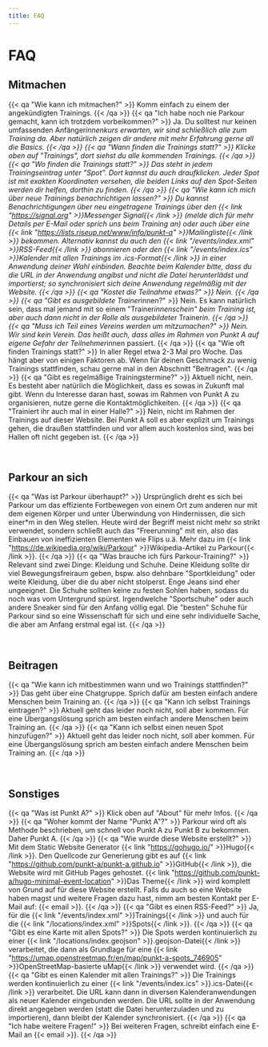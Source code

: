 ```yaml
---
title: FAQ
---
```

# FAQ

## Mitmachen
{{< qa "Wie kann ich mitmachen?"  >}}
Komm einfach zu einem der angekündigten Trainings.
{{< /qa  >}}
{{< qa "Ich habe noch nie Parkour gemacht, kann ich trotzdem vorbeikommen?"  >}}
Ja. Du solltest nur keinen umfassenden Anfänger*innenkurs erwarten, wir sind schließlich alle zum Training da. Aber natürlich zeigen dir andere mit mehr Erfahrung gerne all die Basics.
{{< /qa  >}}
{{< qa "Wann finden die Trainings statt?"  >}}
Klicke oben auf "Trainings", dort siehst du alle kommenden Trainings.
{{< /qa  >}}
{{< qa "Wo finden die Trainings statt?"  >}}
Das steht in jedem Trainingseintrag unter "Spot". Dort kannst du auch draufklicken. Jeder Spot ist mit exakten Koordinaten versehen, die beiden Links auf den Spot-Seiten werden dir helfen, dorthin zu finden.
{{< /qa  >}}
{{< qa "Wie kann ich mich über neue Trainings benachrichtigen lassen?"  >}}
Du kannst Benachrichtigungen über neu eingetragene Trainings über den {{< link "https://signal.org" >}}Messenger Signal{{< /link >}} (melde dich für mehr Details per E-Mail oder sprich uns beim Training an) oder auch über eine {{< link "https://lists.riseup.net/www/info/punkt-a" >}}Mailingliste{{< /link >}} bekommen. Alternativ kannst du auch den {{< link "/events/index.xml" >}}RSS-Feed{{< /link >}} abonnieren  oder den {{< link "/events/index.ics" >}}Kalender mit allen Trainings im .ics-Format{{< /link >}} in einer Anwendung deiner Wahl einbinden. Beachte beim Kalender bitte, dass du die URL in der Anwendung angibst und nicht die Datei herunterlädst und importierst; so synchronisiert sich deine Anwendung regelmäßig mit der Website.
{{< /qa  >}}
{{< qa "Kostet die Teilnahme etwas?"  >}}
Nein.
{{< /qa  >}}
{{< qa "Gibt es ausgebildete Trainer*innen?"  >}}
Nein. Es kann natürlich sein, dass mal jemand mit so einem "Trainer*innenschein" beim Training ist, aber auch dann nicht in der Rolle als ausgebildete*r Trainer*in.
{{< /qa  >}}
{{< qa "Muss ich Teil eines Vereins werden um mitzumachen?"  >}}
Nein. Wir sind kein Verein. Das heißt auch, dass alles im Rahmen von Punkt A auf eigene Gefahr der Teilnehmer*innen passiert.
{{< /qa  >}}
{{< qa "Wie oft finden Trainings statt?"  >}}
In aller Regel etwa 2-3 Mal pro Woche. Das hängt aber von einigen Faktoren ab. Wenn für deinen Geschmack zu wenig Trainings stattfinden, schau gerne mal in den Abschnitt "Beitragen". 
{{< /qa  >}}
{{< qa "Gibt es regelmäßige Trainingstermine?"  >}}
Aktuell nicht, nein. Es besteht aber natürlich die Möglichkeit, dass es sowas in Zukunft mal gibt. Wenn du Interesse daran hast, sowas im Rahmen von Punkt A zu organisieren, nutze gerne die Kontaktmöglichkeiten.
{{< /qa  >}}
{{< qa "Trainiert ihr auch mal in einer Halle?"  >}}
Nein, nicht im Rahmen der Trainings auf dieser Website. Bei Punkt A soll es aber explizit um Trainings gehen, die draußen stattfinden und vor allem auch kostenlos sind, was bei Hallen oft nicht gegeben ist.
{{< /qa  >}}

&nbsp;
## Parkour an sich
{{< qa "Was ist Parkour überhaupt?"  >}}
Ursprünglich dreht es sich bei Parkour um das effiziente Fortbewegen von einem Ort zum anderen nur mit dem eigenen Körper und unter Überwindung von Hindernissen, die sich einer*m in den Weg stellen. Heute wird der Begriff meist nicht mehr so strikt verwendet, sondern schließt auch das "Freerunning" mit ein, also das Einbauen von ineffizienten Elementen wie Flips u.ä. Mehr dazu im {{< link "https://de.wikipedia.org/wiki/Parkour" >}}Wikipedia-Artikel zu Parkour{{< /link >}}.
{{< /qa  >}}
{{< qa "Was brauche ich fürs Parkour-Training?"  >}}
Relevant sind zwei Dinge: Kleidung und Schuhe. Deine Kleidung sollte dir viel Bewegungsfreiraum geben, bspw. also dehnbare "Sportkleidung" oder weite Kleidung, über die du aber nicht stolperst. Enge Jeans sind eher ungeeignet. Die Schuhe sollten keine zu festen Sohlen haben, sodass du noch was vom Untergrund spürst. Irgendwelche "Sportschuhe" oder auch andere Sneaker sind für den Anfang völlig egal. Die "besten" Schuhe für Parkour sind so eine Wissenschaft für sich und eine sehr individuelle Sache, die aber am Anfang erstmal egal ist.
{{< /qa  >}}

&nbsp;
## Beitragen
{{< qa "Wie kann ich mitbestimmen wann und wo Trainings stattfinden?"  >}}
Das geht über eine Chatgruppe. Sprich dafür am besten einfach andere Menschen beim Training an.
{{< /qa  >}}
{{< qa "Kann ich selbst Trainings eintragen?"  >}}
Aktuell geht das leider noch nicht, soll aber kommen. Für eine Übergangslösung sprich am besten einfach andere Menschen beim Training an.
{{< /qa  >}}
{{< qa "Kann ich selbst einen neuen Spot hinzufügen?"  >}}
Aktuell geht das leider noch nicht, soll aber kommen. Für eine Übergangslösung sprich am besten einfach andere Menschen beim Training an.
{{< /qa  >}}

&nbsp;
## Sonstiges
{{< qa "Was ist Punkt A?"  >}}
Klick oben auf "About" für mehr Infos.
{{< /qa  >}}
{{< qa "Woher kommt der Name \"Punkt A\"?"  >}}
Parkour wird oft als Methode beschrieben, um schnell von Punkt A zu Punkt B zu bekommen. Daher Punkt A.
{{< /qa  >}}
{{< qa "Wie wurde diese Website erstellt?"  >}}
Mit dem Static Website Generator {{< link "https://gohugo.io/" >}}Hugo{{< /link >}}. Den Quellcode zur Generierung gibt es auf {{< link "https://github.com/punkt-a/punkt-a.github.io" >}}GitHub{{< /link >}}, die Website wird mit GitHub Pages gehostet. {{< link "https://github.com/punkt-a/hugo-minimal-event-location" >}}Das Theme{{< /link >}} wird komplett von Grund auf für diese Website erstellt. Falls du auch so eine Website haben magst und weitere Fragen dazu hast, nimm am besten Kontakt per E-Mail auf: {{< email  >}}.
{{< /qa  >}}
{{< qa "Gibt es einen RSS-Feed?"  >}}
Ja, für die {{< link "/events/index.xml" >}}Trainings{{< /link >}} und auch für die {{< link "/locations/index.xml" >}}Spots{{< /link >}}.
{{< /qa  >}}
{{< qa "Gibt es eine Karte mit allen Spots?"  >}}
Die Spots werden kontinuierlich zu einer {{< link "/locations/index.geojson" >}}.geojson-Datei{{< /link >}} verarbeitet, die dann als Grundlage für eine {{< link "https://umap.openstreetmap.fr/en/map/punkt-a-spots_746905" >}}OpenStreetMap-basierte uMap{{< /link >}} verwendet wird.
{{< /qa  >}}
{{< qa "Gibt es einen Kalender mit allen Trainings?"  >}}
Die Trainings werden kontinuierlich zu einer {{< link "/events/index.ics" >}}.ics-Datei{{< /link >}} verarbeitet. Die URL kann dann in diversen Kalenderanwendungen als neuer Kalender eingebunden werden. Die URL sollte in der Anwendung direkt angegeben werden (statt die Datei herunterzuladen und zu importieren), dann bleibt der Kalender synchronisiert.
{{< /qa  >}}
{{< qa "Ich habe weitere Fragen!"  >}}
Bei weiteren Fragen, schreibt einfach eine E-Mail an {{< email  >}}.
{{< /qa  >}}
